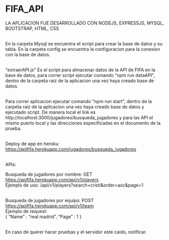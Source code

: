 # FIFA_API

LA APLICACION FUE DESARROLLADO CON NODEJS, EXPRESSJS, MYSQL, BOOTSTRAP, HTML, CSS <br/><br/>

En la carpeta Mysql se encuentra el script para crear la base de datos y su tabla. En la carpeta config se encuentra la configuracion para la conexion con la base de datos.<br/><br/>

"extraerAPI.js" Es el script para almacenar datos de la API de FIFA en la base de datos, para correr script ejecutar comando "npm run dataAPI", dentro de la carpeta raiz de la aplicacion una vez haya creado base de datos.<br/><br/>

Para correr aplicacion ejecutar comando "npm run start", dentro de la carpeta raiz de la aplicacion una vez haya creado base de datos y ejecutado script.
De manera local el link es http://localhost:3000/jugadores/busqueda_jugadores y para las API el mismo puerto local y las direcciones especificadas en el documento de la prueba.<br/><br/>

Deploy de app en heroku: https://apififa.herokuapp.com/jugadores/busqueda_jugadores <br/><br/>

APIs:<BR/>

Busqueda de jugadores por nombre:  GET https://apififa.herokuapp.com/api/v1/players<br/>
Ejemplo de uso: /api/v1/players?search=cristi&order=asc&page=1 <BR/><BR/>

Busqueda de jugadores por equipo:  POST https://apififa.herokuapp.com/api/v1/team <BR/>
Ejemplo de request: <br/>
{
“Name” : “real madrid”,
“Page” : 1
}
<BR/><BR/>

En caso de querer hacer pruebas y el servidor este caido, notificar.

